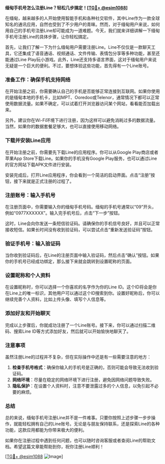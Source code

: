 **缅甸手机号怎么注册Line？轻松几步搞定！[[TG💪+ @esim1088](https://t.me/s/esim1088)]**

在缅甸，越来越多的人开始使用智能手机和各种社交软件，其中Line作为一款全球知名的通讯应用，自然也受到了不少用户的青睐。然而，对于缅甸用户来说，如何用自己的手机号注册Line却可能成为一道难题。今天，我们就来详细讲解一下缅甸手机号注册Line的具体步骤，让你轻松搞定。

首先，让我们了解一下为什么缅甸用户需要注册Line。Line不仅仅是一款聊天工具，它还集成了语音通话、视频通话、文件传输、表情包分享等多种功能，甚至还能通过Line Play玩小游戏。此外，Line还支持多语言界面，这对于缅甸用户来说无疑是一个巨大的便利。不过，要想体验这些功能，首先得有一个Line账号。

### **准备工作：确保手机支持网络**

在开始注册之前，你需要确认自己的手机是否能够正常连接到互联网。如果你使用的是缅甸本地的手机卡，比如MPT、Ooredoo或Telenor，通常情况下都可以正常使用数据流量。如果不确定，可以试着打开浏览器访问某个网站，看看能否加载出来。

另外，建议你在Wi-Fi环境下进行注册，因为这样可以避免消耗过多的数据流量。当然，如果你的数据套餐足够大，也可以直接使用移动网络。

### **下载并安装Line应用**

在开始注册之前，你需要先下载Line的应用程序。你可以从Google Play商店或者苹果App Store下载Line。如果你的手机没有Google Play服务，也可以通过Line的官方网站下载APK文件进行安装。

安装完成后，打开Line应用程序，你会看到一个简洁的启动界面。点击“注册”按钮，接下来就是正式注册的过程了。

### **注册账号：输入手机号**

在注册页面中，你需要输入你的缅甸手机号码。缅甸的手机号通常以“09”开头，例如“0977XXXXXX”。输入完手机号后，点击“下一步”按钮。

这时，Line会向你发送一条短信验证码。请确保你的手机信号良好，并且可以正常接收短信。如果长时间没有收到验证码，可以尝试点击“重新发送验证码”按钮。

### **验证手机号：输入验证码**

当你收到验证码后，在Line的注册页面中输入验证码，然后点击“确认”按钮。如果你的手机号已经成功绑定，那么接下来就会跳转到设置昵称的页面。

### **设置昵称和个人资料**

在设置昵称时，你可以选择一个你喜欢的名字作为你的Line ID。这个ID将会是你在Line上的唯一标识，其他用户可以通过这个ID搜索到你。设置好昵称后，你可以继续完善个人资料，比如上传头像、填写个人信息等。

### **添加好友和开始聊天**

完成以上步骤后，你就成功注册了一个Line账号。接下来，你可以通过扫描二维码、搜索Line ID等方式添加好友，然后就可以开始愉快地聊天了。

### **注意事项**

虽然注册Line的过程并不复杂，但在实际操作中还是有一些需要注意的地方：

1. **检查手机号格式**：确保你输入的手机号是正确的，否则可能会导致无法收到验证码。
2. **网络环境**：尽量在稳定的网络环境下进行注册，避免因网络问题导致失败。
3. **隐私保护**：在设置个人资料时，注意不要泄露过多的个人信息，以免引起不必要的麻烦。

### **总结**

总的来说，缅甸手机号注册Line并不是一件难事。只要你按照上述步骤一步步操作，就能轻松拥有自己的Line账号。无论是与朋友保持联系，还是探索Line的各种功能，这款应用都能为你带来极大的便利。

如果你在注册过程中遇到任何问题，也可以随时咨询客服或者查阅Line的帮助文档。希望这篇文章能帮助到你，祝你注册Line顺利！

[[TG💪+ @esim1088](https://t.me/s/esim1088) ![Image](https://i.postimg.cc/4NQfJmqS/Snipaste-2025-05-13-00-14-12.png)]